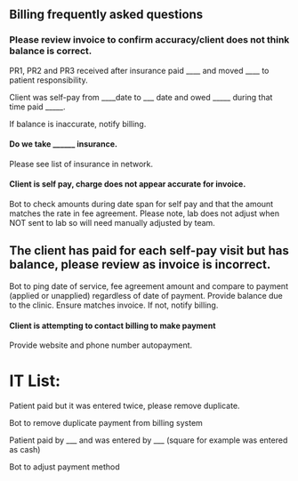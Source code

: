 ## **Billing frequently asked questions**

### **Please review invoice to confirm accuracy/client does not think balance is correct.**

PR1, PR2 and PR3 received after insurance paid \_\_\_\_ and moved \_\_\_\_ to patient responsibility.

Client was self-pay from \_\_\_\_date to \_\_\_ date and owed \_\_\_\_\_ during that time paid \_\_\_\_\_.

If balance is inaccurate, notify billing.

#### **Do we take \_\_\_\_\_\_ insurance.**

Please see list of insurance in network.

#### **Client is self pay, charge does not appear accurate for invoice.**

Bot to check amounts during date span for self pay and that the amount matches the rate in fee agreement. Please note, lab does not adjust when NOT sent to lab so will need manually adjusted by team.

## **The client has paid for each self-pay visit but has balance, please review as invoice is incorrect.**

Bot to ping date of service, fee agreement amount and compare to payment (applied or unapplied) regardless of date of payment. Provide balance due to the clinic. Ensure matches invoice. If not, notify billing.

#### **Client is attempting to contact billing to make payment**

Provide website and phone number autopayment.

# **IT List:**

Patient paid but it was entered twice, please remove duplicate.

Bot to remove duplicate payment from billing system

Patient paid by \_\_\_ and was entered by \_\_\_ (square for example was entered as cash)

Bot to adjust payment method